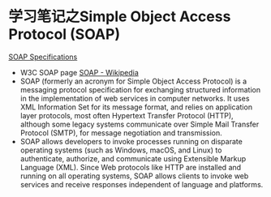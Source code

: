 # 学习笔记之Simple Object Access Protocol (SOAP)

[SOAP Specifications](https://www.w3.org/TR/soap/)
* W3C SOAP page
[SOAP - Wikipedia](https://en.wikipedia.org/wiki/SOAP)
* SOAP (formerly an acronym for Simple Object Access Protocol) is a messaging protocol specification for exchanging structured information in the implementation of web services in computer networks. It uses XML Information Set for its message format, and relies on application layer protocols, most often Hypertext Transfer Protocol (HTTP), although some legacy systems communicate over Simple Mail Transfer Protocol (SMTP), for message negotiation and transmission.
* SOAP allows developers to invoke processes running on disparate operating systems (such as Windows, macOS, and Linux) to authenticate, authorize, and communicate using Extensible Markup Language (XML). Since Web protocols like HTTP are installed and running on all operating systems, SOAP allows clients to invoke web services and receive responses independent of language and platforms.
